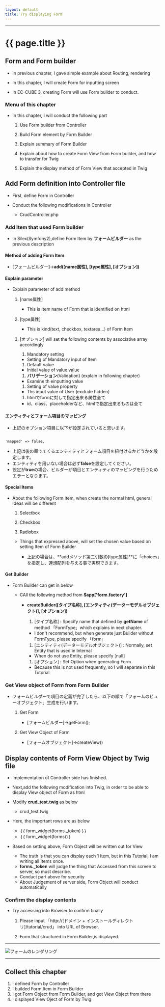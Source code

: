 ```yaml
---
layout: default
title: Try displaying Form
---
```


---

# {{ page.title }}


## Form and Form builder

- In previous chapter, I gave simple example about Routing, rendering 

- In this chapter, I will create Form for inputting screen

- In EC-CUBE 3, creating Form will use Form builder to conduct.

### Menu of this chapter

- In this chapter, I will conduct the following part

    1. Use Form builder from Controller

    1. Build Form element by Form Builder

    1. Explain summary of Form Builder

    1. Explain about how to create Form View from Form builder, and how to transfer for Twig

    1. Explain the display method of Form View that accepted in Twig

## Add Form definition into Controller file

- First, define Form in Controller

- Conduct the following modifications in Controller

    - CrudController.php

<script src="http://gist-it.appspot.com/https://github.com/EC-CUBE/ec-cube.github.io/blob/master/Source/tutorial_4/CrudController_add_form.php"></script>

<!--
```
<?php
/*
 * This file is part of EC-CUBE
 *
 * Copyright(c) 2000-2015 LOCKON CO.,LTD. All Rights Reserved.
 *
 * http://www.lockon.co.jp/
 *
 * This program is free software; you can redistribute it and/or
 * modify it under the terms of the GNU General Public License
 * as published by the Free Software Foundation; either version 2
 * of the License, or (at your option) any later version.
 *
 * This program is distributed in the hope that it will be useful,
 * but WITHOUT ANY WARRANTY; without even the implied warranty of
 * MERCHANTABILITY or FITNESS FOR A PARTICULAR PURPOSE.  See the
 * GNU General Public License for more details.
 *
 * You should have received a copy of the GNU General Public License
 * along with this program; if not, write to the Free Software
 * Foundation, Inc., 59 Temple Place - Suite 330, Boston, MA  02111-1307, USA.
 */


namespace Eccube\Controller\Tutorial;

use Eccube\Application;
use Eccube\Controller\AbstractController;

class CrudController extends AbstractController
{
    public function index(Application $app)
    {
        //$viewname = 'このビューは「Tutorial/crud_top.twig」が表示されています。';★コメントアウトします。

        $builder = $app['form.factory']->createBuilder('form', null, array())★ここからフォーム定義を追加

        $builder->add(
            'reason',
            'choice',
            array(
                'label' => '投稿種別',
                'choices' => array('1' => '質問', '2' => '提案'),
                'required' => false,
                'mapped' => false,
                'expanded' => false,
                'multiple' => false,
            )
        )
        ->add(
            'title',
            'text',
            array(
                'label' => '投稿のタイトル',
                'required' => false,
                'mapped' => false,
            )
        )
        ->add(
            'notes',
            'textarea',
            array(
                'label' => '内容',
                'required' => false,
                'mapped' => false,
                'empty_data' => null,
                'attr' => array(
                    'style' => 'height:100px;',
                ),
            )
        );

        $forms = $builder->getForm();

        return $app->render(
            'Tutorial/crud_top.twig',
            array(
                //'viewname' => $viewname,★コメントアウトします。
                'forms' => $forms->createView(),★追記
            )
        );
    }
}
```
-->

### Add Item that used Form builder

- In Silex(Symfony2),define Form Item by **フォームビルダー** as the previous description

#### Method of adding Form Item

-  [フォームビルダー]->**add([name属性], [type属性], [オプション])**

#### Explain parameter

- Explain parameter of add method

    1. [name属性]
        - This is Item name of Form that is identified on html

    1. [type属性]
        - This is kind(text, checkbox, textarea...) of Form Item 

    1. [オプション] will set the following contents by associative array accordingly 

        1. Mandatory setting
          - Setting of Mandatory input of Item

        1. Default value
          - Initial value of value value

        1. **バリデーション**(Validation) (explain in following chapter)
          - Examine th einputting value

        1. Setting of value property
          - Ths input value of User (exclude hidden)

        1. htmlでformに対して指定出来る属性全て
          - id、class、placeholderなど、htmlで指定出来るものは全て

#### エンティティとフォーム項目のマッピング

- 上記のオプション項目に以下が設定されていると思います。

```

'mapped' => false,

```

- 上記は後の章でてくるエンティティとフォーム項目を紐付けるかどうかを設定します。
- エンティティを用いない場合は必ず**false**を設定してください。
- 設定が**true**の場合、ビルダーが項目とエンティティのマッピングを行うためエラーとなります。

#### Special Items

- About the following Form Item, when create the normal html, general Ideas will be different

    1. Selectbox

    1. Checkbox

    1. Radiobox

    - Things that expressed above, will set the chosen value based on setting Item of Form Builder

        - 上記の場合は、**addメソッド第二引数の[type属性]**に「choices」を指定し、連想配列を与える事で実現できます。

#### Get Builder

- Form Builder can get in below

  - CAll the following method from **$app['form.factory']**

    - **createBuilder([タイプ名称], [エンティティ(データーモデルオブジェクト)], [オプション])**

      1. [タイプ名称] : Specify name that defined by **getName** of method 「FormType」which explains in next chapter.
        - I don't recommend, but when generate just Builder without FormType, please specify 「form」

      1. [エンティティ(データーモデルオブジェクト)] : Normally, set Entity that is used in Internal
        - When do not use Entity, please specify [null]

      1. [オプション] : Set Option when generating Form
        - Because this is not used frequently, so I will separate in this Tutorial

### Get View object of Form from Form Builder

- フォームビルダーで項目の定義が完了したら、以下の順で「フォームのビューオブジェクト」生成を行います。

    1. Get Form
        - [フォームビルダー]->getForm();

    1. Get View Object of Form
        - [フォームオブジェクト]->createView()

## Display contents of Form View Object by Twig file

- Implementation of Controller side has finished.

- Next,add the following modification into Twig, in order to be able to display View object of Form as html

- Modify **crud_test.twig** as below

    - crud_test.twig


<script src="http://gist-it.appspot.com/https://github.com/EC-CUBE/ec-cube.github.io/blob/master/Source/tutorial_4/crud_top_add_form.twig"></script>


<!--
```
｛＃
This file is part of EC-CUBE

Copyright(c) 2000-2015 LOCKON CO.,LTD. All Rights Reserved.

http://www.lockon.co.jp/

This program is free software; you can redistribute it and/or
modify it under the terms of the GNU General Public License
as published by the Free Software Foundation; either version 2
of the License, or (at your option) any later version.

This program is distributed in the hope that it will be useful,
but WITHOUT ANY WARRANTY; without even the implied warranty of
MERCHANTABILITY or FITNESS FOR A PARTICULAR PURPOSE.  See the
GNU General Public License for more details.

You should have received a copy of the GNU General Public License
along with this program; if not, write to the Free Software
Foundation, Inc., 59 Temple Place - Suite 330, Boston, MA  02111-1307, USA.
＃｝
｛％ extends 'default_frame.twig' ％｝

｛％ set body_class = 'front_page' ％｝

｛％ block javascript ％｝
｛％ endblock ％｝

｛％ block main ％｝
    <div class="row">
       <div class="col-sm-12">
            <div class="main_wrap">
                <h1>CRUDチュートリアル</h1>
                <p>投稿を行なってください</p>
                <dl>
                    <dt>コントローラーから取得した変数です</dt>
                    <dd>
                        ｛＃｛｛ viewname ｝｝＃｝★コメントアウト
                    </dd>
                </dl>
            </div>
           <div id="form-wrapper">★追記
               ｛｛ form_widget(forms._token) ｝｝
               ｛｛ form_widget(forms) ｝｝
           </div>
        </div>
    </div>
｛％ endblock ％｝
```
-->

- Here, the important rows are as below

    - ｛｛ form_widget(forms._token) ｝｝
    - ｛｛ form_widget(forms)｝｝

- Based on setting above, Form Object will be written out for View

    - The truth is that you can display each 1 Item, but in this Tutorial, I am writing all Items once.
    - **forms._token** will judge the thing that Accessed from this screen to server, so must describe.
    - Conduct part above for security
    - About Judgement of server side, Form Object will conduct automatically

### Confirm the display contents

- Try accessing into Browser to confirm finally

    1. Please input 「http://[ドメイン + インストールディレクトリ]/tutorial/crud」 into URL of Browser.

    1. Form that structured in Form Builder,is displayed.
---

![フォームのレンダリング](/images/img-tutorial4-view-rendar.png)

---


## Collect this chapter

1. I defined Form by Controller
1. I builded Form Item in Form Builder
1. I got Form Object from Form Builder, and got View Object from there
1. I displayed View Oject of Form by Twig
